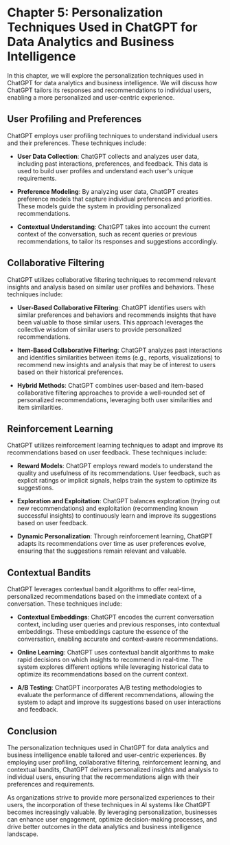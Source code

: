 Chapter 5: Personalization Techniques Used in ChatGPT for Data Analytics and Business Intelligence
==================================================================================================

In this chapter, we will explore the personalization techniques used in ChatGPT for data analytics and business intelligence. We will discuss how ChatGPT tailors its responses and recommendations to individual users, enabling a more personalized and user-centric experience.

User Profiling and Preferences
------------------------------

ChatGPT employs user profiling techniques to understand individual users and their preferences. These techniques include:

* **User Data Collection**: ChatGPT collects and analyzes user data, including past interactions, preferences, and feedback. This data is used to build user profiles and understand each user's unique requirements.

* **Preference Modeling**: By analyzing user data, ChatGPT creates preference models that capture individual preferences and priorities. These models guide the system in providing personalized recommendations.

* **Contextual Understanding**: ChatGPT takes into account the current context of the conversation, such as recent queries or previous recommendations, to tailor its responses and suggestions accordingly.

Collaborative Filtering
-----------------------

ChatGPT utilizes collaborative filtering techniques to recommend relevant insights and analysis based on similar user profiles and behaviors. These techniques include:

* **User-Based Collaborative Filtering**: ChatGPT identifies users with similar preferences and behaviors and recommends insights that have been valuable to those similar users. This approach leverages the collective wisdom of similar users to provide personalized recommendations.

* **Item-Based Collaborative Filtering**: ChatGPT analyzes past interactions and identifies similarities between items (e.g., reports, visualizations) to recommend new insights and analysis that may be of interest to users based on their historical preferences.

* **Hybrid Methods**: ChatGPT combines user-based and item-based collaborative filtering approaches to provide a well-rounded set of personalized recommendations, leveraging both user similarities and item similarities.

Reinforcement Learning
----------------------

ChatGPT utilizes reinforcement learning techniques to adapt and improve its recommendations based on user feedback. These techniques include:

* **Reward Models**: ChatGPT employs reward models to understand the quality and usefulness of its recommendations. User feedback, such as explicit ratings or implicit signals, helps train the system to optimize its suggestions.

* **Exploration and Exploitation**: ChatGPT balances exploration (trying out new recommendations) and exploitation (recommending known successful insights) to continuously learn and improve its suggestions based on user feedback.

* **Dynamic Personalization**: Through reinforcement learning, ChatGPT adapts its recommendations over time as user preferences evolve, ensuring that the suggestions remain relevant and valuable.

Contextual Bandits
------------------

ChatGPT leverages contextual bandit algorithms to offer real-time, personalized recommendations based on the immediate context of a conversation. These techniques include:

* **Contextual Embeddings**: ChatGPT encodes the current conversation context, including user queries and previous responses, into contextual embeddings. These embeddings capture the essence of the conversation, enabling accurate and context-aware recommendations.

* **Online Learning**: ChatGPT uses contextual bandit algorithms to make rapid decisions on which insights to recommend in real-time. The system explores different options while leveraging historical data to optimize its recommendations based on the current context.

* **A/B Testing**: ChatGPT incorporates A/B testing methodologies to evaluate the performance of different recommendations, allowing the system to adapt and improve its suggestions based on user interactions and feedback.

Conclusion
----------

The personalization techniques used in ChatGPT for data analytics and business intelligence enable tailored and user-centric experiences. By employing user profiling, collaborative filtering, reinforcement learning, and contextual bandits, ChatGPT delivers personalized insights and analysis to individual users, ensuring that the recommendations align with their preferences and requirements.

As organizations strive to provide more personalized experiences to their users, the incorporation of these techniques in AI systems like ChatGPT becomes increasingly valuable. By leveraging personalization, businesses can enhance user engagement, optimize decision-making processes, and drive better outcomes in the data analytics and business intelligence landscape.
